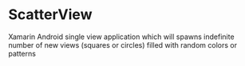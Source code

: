 # ScatterView
Xamarin Android single view application which will spawns indefinite number of new views (squares or circles) filled with random colors or patterns
